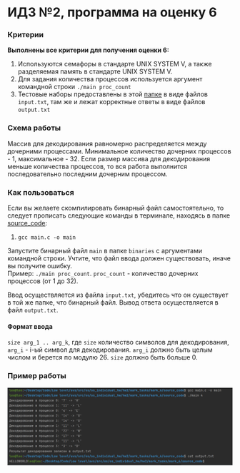 # ИДЗ №2, программа на оценку 6

### Критерии
**Выполнены все критерии для получения оценки 6:**
1) Используются семафоры в стандарте UNIX SYSTEM V, а также разделяемая память в стандарте UNIX SYSTEM V.
2) Для задания количества процессов используется аргумент командной строки `./main proc_count`
3) Тестовые наборы предоставлены в этой [папке](tests) в виде файлов `input.txt`, там же и лежат корректные ответы в виде файлов `output.txt`

### Схема работы
Массив для декодирования равномерно распределяется между дочерними процессами. Минимальное количество дочерних процессов - 1, максимальное - 32.
Если размер массива для декодирования меньше количества процессов, то вся работа выполнится последовательно последним дочерним процессом.

### Как пользоваться
Если вы желаете скомпилировать бинарный файл самостоятельно, то следует прописать следующие команды в терминале, находясь в папке [source_code](source_code):
1) `gcc main.c -o main`

Запустите бинарный файл `main` в папке `binaries` с аргументами командной строки. Учтите, что файл ввода должен существовать, иначе вы получите ошибку.\
Пример: `./main proc_count`. `proc_count` - количество дочерних процессов (от 1 до 32).

Ввод осуществляется из файла `input.txt`, убедитесь что он существует в той же папке, что бинарный файл. Вывод ответа осуществляется в файл `output.txt`.

#### Формат ввода
`size arg_1 .. arg_k`, где `size` количество символов для декодирования, `arg_i` - i-ый символ для декодирования. `arg_i` должно быть целым числом и берется по модулю 26. `size` должно быть больше 0. 

### Пример работы
![Пример](Пример%20работы.png)